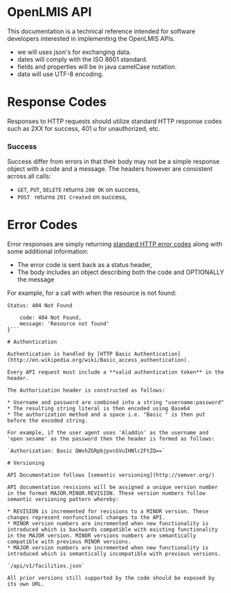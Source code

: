 # OpenLMIS API

This documentation is a technical reference intended for software developers interested in implementing the OpenLMIS APIs.

* we will uses json's for exchanging data.
* dates will comply with the ISO 8601 standard.
* fields and properties will be in java camelCase notation.
* data will use UTF-8 encoding.

# Response Codes

Responses to HTTP requests should utilize standard HTTP response codes such as 2XX for success, 401 u for unauthorized, etc.

### Success

Success differ from errors in that their body may not be a simple response object with a code and a message. The headers however are consistent across all calls:

* `GET`, `PUT`, `DELETE` returns `200 OK` on success,
* `POST ` returns `201 Created` on success,

# Error Codes

Error responses are simply returning [standard HTTP error codes](http://www.w3.org/Protocols/rfc2616/rfc2616-sec10.html) along with some additional information:

* The error code is sent back as a status header,
* The body includes an object describing both the code and OPTIONALLY the message

For example, for a call with when the resource is not found:

```Status: 404 Not Found```
```{
    code: 404 Not Found,
    message: 'Resource not found'
}```

# Authentication

Authentication is handled by [HTTP Basic Authentication](http://en.wikipedia.org/wiki/Basic_access_authentication).

Every API request must include a **valid authentication token** in the header.

The Authorization header is constructed as follows:

* Username and password are combined into a string "username:password"
* The resulting string literal is then encoded using Base64
* The authorization method and a space i.e. "Basic " is then put before the encoded string.

For example, if the user agent uses 'Aladdin' as the username and 'open sesame' as the password then the header is formed as follows:

`Authorization: Basic QWxhZGRpbjpvcGVuIHNlc2FtZQ==`

# Versioning

API Documentation follows [semantic versioning](http://semver.org/) 

API documentation revisions will be assigned a unique version number in the format MAJOR.MINOR.REVISION. These version numbers follow semantic versioning pattern whereby:

* REVISION is incremented for revisions to a MINOR version. These changes represent nonfunctional changes to the API.
* MINOR version numbers are incremented when new functionality is introduced which is backwards compatible with existing functionality in the MAJOR version. MINOR versions numbers are semantically compatible with previous MINOR versions.
* MAJOR version numbers are incremented when new functionality is introduced which is semantically incompatible with previous versions.

`/api/v1/facilities.json`

All prior versions still supported by the code should be exposed by its own URL.

